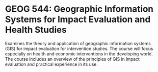 # GEOG 544: Geographic Information Systems for Impact Evaluation and Health Studies

Examines the theory and application of geographic information systems (GIS) for impact evaluation for intervention studies. The course will focus especially on health and economic interventions in the developing world. The course includes an overview of the principles of GIS in impact evaluation and practical experience in its use.